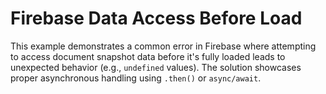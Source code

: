 # Firebase Data Access Before Load

This example demonstrates a common error in Firebase where attempting to access document snapshot data before it's fully loaded leads to unexpected behavior (e.g., `undefined` values). The solution showcases proper asynchronous handling using `.then()` or `async/await`.